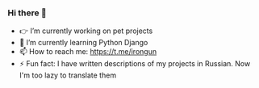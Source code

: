 ### Hi there 👋

- 👉 I’m currently working on pet projects
- 🏅 I’m currently learning Python Django
- 📫 How to reach me: https://t.me/irongun
- ⚡ Fun fact: I have written descriptions of my projects in Russian. Now I'm too lazy to translate them

<!--
**IronGunYT/IronGunYT** is a ✨ _special_ ✨ repository because its `README.md` (this file) appears on your GitHub profile.

Here are some ideas to get you started:

- 🔭 I’m currently working on ...
- 🌱 I’m currently learning ...
- 👯 I’m looking to collaborate on ...
- 🤔 I’m looking for help with ...
- 💬 Ask me about ...
- 📫 How to reach me: ...
- ⚡ Fun fact: ...
-->
